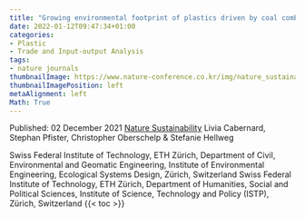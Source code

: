 ```yaml
---
title: "Growing environmental footprint of plastics driven by coal combustion"
date: 2022-01-12T09:47:34+01:00
categories:
- Plastic
- Trade and Input-output Analysis
tags:
- nature journals
thumbnailImage: https://www.nature-conference.co.kr/img/nature_sustainability_logo2.png
thumbnailImagePosition: left
metaAlignment: left
Math: True
---
```

Published: 02 December 2021
[Nature Sustainability](https://www.nature.com/articles/s41893-021-00807-2#Sec9)
Livia Cabernard, Stephan Pfister, Christopher Oberschelp & Stefanie Hellweg
<!--more-->
Swiss Federal Institute of Technology, ETH Zürich, Department of Civil, Environmental and Geomatic Engineering, Institute of Environmental Engineering, Ecological Systems Design, Zürich, Switzerland
Swiss Federal Institute of Technology, ETH Zürich, Department of Humanities, Social and Political Sciences, Institute of Science, Technology and Policy (ISTP), Zürich, Switzerland
{{< toc >}}
